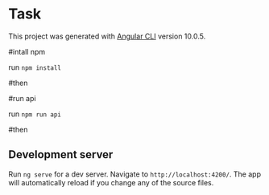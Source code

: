 # Task

This project was generated with [Angular CLI](https://github.com/angular/angular-cli) version 10.0.5.

#intall npm

run `npm install`

#then

#run api 

run `npm run api`

#then

## Development server

Run `ng serve` for a dev server. Navigate to `http://localhost:4200/`. The app will automatically reload if you change any of the source files.


